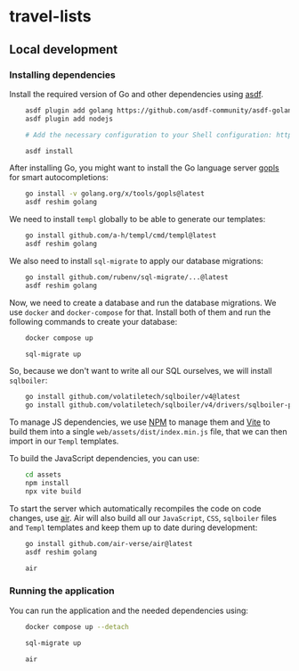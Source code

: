 # travel-lists

## Local development

### Installing dependencies

Install the required version of Go and other dependencies using [asdf](https://asdf-vm.com/).

```sh
    asdf plugin add golang https://github.com/asdf-community/asdf-golang
    asdf plugin add nodejs

    # Add the necessary configuration to your Shell configuration: https://github.com/asdf-community/asdf-golang?tab=readme-ov-file#goroot

    asdf install
```

After installing Go, you might want to install the Go language server [gopls](https://pkg.go.dev/golang.org/x/tools/gopls) for smart autocompletions:

```sh
    go install -v golang.org/x/tools/gopls@latest
    asdf reshim golang
```

We need to install `templ` globally to be able to generate our templates:

```sh
    go install github.com/a-h/templ/cmd/templ@latest
    asdf reshim golang
```

We also need to install `sql-migrate` to apply our database migrations:

```sh
    go install github.com/rubenv/sql-migrate/...@latest
    asdf reshim golang
```

Now, we need to create a database and run the database migrations. We use `docker` and `docker-compose` for that. Install both of them and run the following commands to create your database:

```sh
    docker compose up

    sql-migrate up
```

So, because we don't want to write all our SQL ourselves, we will install `sqlboiler`:

```sh
    go install github.com/volatiletech/sqlboiler/v4@latest
    go install github.com/volatiletech/sqlboiler/v4/drivers/sqlboiler-psql@latest
```

To manage JS dependencies, we use [NPM](https://www.npmjs.com/) to manage them and [Vite](https://v2.vitejs.dev/) to build them into a single `web/assets/dist/index.min.js` file, that we can then import in our `Templ` templates.

To build the JavaScript dependencies, you can use:

```sh
    cd assets
    npm install
    npx vite build
```

To start the server which automatically recompiles the code on code changes, use [air](https://github.com/air-verse/air). Air will also build all our `JavaScript`, `CSS`, `sqlboiler` files and `Templ` templates and keep them up to date during development:

```sh
    go install github.com/air-verse/air@latest
    asdf reshim golang

    air
```

### Running the application

You can run the application and the needed dependencies using:

```sh
    docker compose up --detach
    
    sql-migrate up

    air
```
